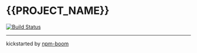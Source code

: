# {{PROJECT_NAME}}

[![Build Status](https://travis-ci.com/YOUR_NAME/{{PROJECT_NAME}}.svg?token=YOUR_TOKEN&branch=master)](https://travis-ci.com/YOUR_NAME/{{PROJECT_NAME}})









---
kickstarted by [npm-boom][npm-boom]

[npm-boom]: https://github.com/reergymerej/npm-boom
